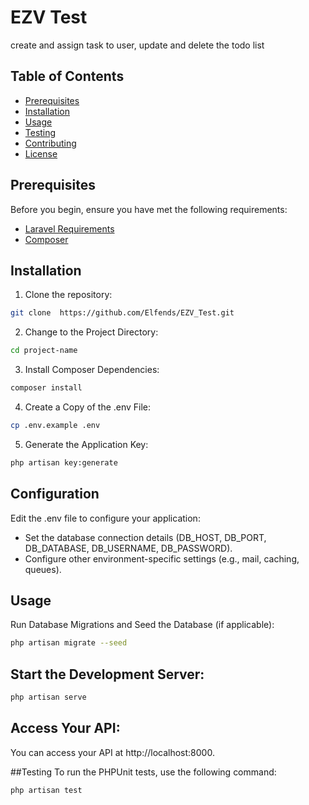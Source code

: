 # EZV Test

create and assign task to user, update and delete the todo list

## Table of Contents

- [Prerequisites](#prerequisites)
- [Installation](#installation)
- [Usage](#usage)
- [Testing](#testing)
- [Contributing](#contributing)
- [License](#license)

## Prerequisites

Before you begin, ensure you have met the following requirements:

- [Laravel Requirements](https://laravel.com/docs/9.x/installation#server-requirements)
- [Composer](https://getcomposer.org/download/)

## Installation

1. Clone the repository:

  ```bash
  git clone  https://github.com/Elfends/EZV_Test.git
  ```

2. Change to the Project Directory:

  ```bash
  cd project-name
  ```

3. Install Composer Dependencies:

  ```bash
  composer install
  ```

4. Create a Copy of the .env File:

  ```bash
  cp .env.example .env
  ```

5. Generate the Application Key:

  ```bash
  php artisan key:generate
  ```

## Configuration
Edit the .env file to configure your application:

* Set the database connection details (DB_HOST, DB_PORT, DB_DATABASE, DB_USERNAME, DB_PASSWORD).
* Configure other environment-specific settings (e.g., mail, caching, queues).

## Usage
Run Database Migrations and Seed the Database (if applicable):

  ```bash
  php artisan migrate --seed
  ```

## Start the Development Server:

  ```bash
  php artisan serve
  ```

## Access Your API:
You can access your API at http://localhost:8000.

##Testing
To run the PHPUnit tests, use the following command:

  ```bash
  php artisan test
  ```
